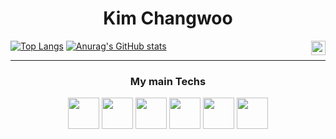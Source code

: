 <div align="center">
  
  # Kim Changwoo
  <img align="right" width="23" src="https://github.com/seondal/seondal/assets/75469131/f3735e2a-2fb1-4e7f-bbea-81f5698213b0" />

  
</div>

[![Top Langs](https://github-readme-stats.vercel.app/api/top-langs/?username=qwertyuiop4m)](https://github.com/qwertyuiop4m/github-readme-stats)
[![Anurag's GitHub stats](https://github-readme-stats.vercel.app/api?username=qwertyuiop4m)](https://github.com/qwertyuiop4m/github-readme-stats)

 ---
### <p align="center"> My main Techs </p>

<p align="center">
  <img src="https://img.shields.io/badge/Java-7F52FF?style=flat-square&logo=Kotlin&logoColor=white" width="50" height="50">
  <img src="https://img.shields.io/badge/Spring-6DB33F?style=flat-square&logo=Spring&logoColor=white" width="50" height="50">
  <img src="https://img.shields.io/badge/SpringBoot-6DB33F?style=flat-square&logo=Spring&logoColor=white" width="50" height="50">
  <img src="https://img.shields.io/badge/Git-F05032?style=flat-square&logo=Git&logoColor=white" width="50" height="50">
  <img src="https://img.shields.io/badge/mysql-4479A1.svg?style=for-the-badge&logo=mysql&logoColor=white" width="50" height="50">
  <img src="https://github.com/user-attachments/assets/c8773e48-9620-4a4f-8103-d9c40ba838b6" width="50" height="50">
</p>
